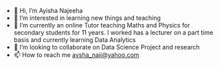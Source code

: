 - 👋 Hi, I’m Ayisha Najeeha
- 👀 I’m interested in learning new things and teaching
- 🌱 I’m currently an online Tutor teaching Maths and Physics for secondary students for 11 years. I worked has a lecturer on a part time basis and currently learning Data Analytics 
- 💞️ I’m looking to collaborate on Data Science Project and research
- 📫 How to reach me aysha_naji@yahoo.com

<!---
ayshanaji/ayshanaji is a ✨ special ✨ repository because its `README.md` (this file) appears on your GitHub profile.
You can click the Preview link to take a look at your changes.
--->

